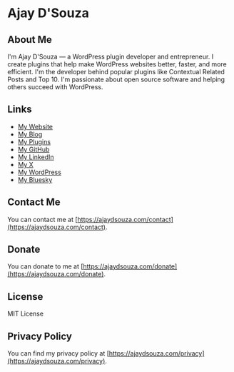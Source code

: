 # Ajay D'Souza

## About Me

I'm Ajay D'Souza — a WordPress plugin developer and entrepreneur. I create plugins that help make WordPress websites better, faster, and more efficient. I'm the developer behind popular plugins like Contextual Related Posts and Top 10. I'm passionate about open source software and helping others succeed with WordPress.

## Links

- [My Website](https://ajaydsouza.com/)
- [My Blog](https://ajaydsouza.com/blog/)
- [My Plugins](https://profiles.wordpress.org/ajay/)
- [My GitHub](https://github.com/ajaydsouza/)
- [My LinkedIn](https://linkedin.com/in/ajaydsouza)
- [My X](https://x.com/ajaydsouza)
- [My WordPress](https://profiles.wordpress.org/ajaydsouza/)
- [My Bluesky](https://bsky.app/profile/ajayds.bsky.social)

## Contact Me

You can contact me at [https://ajaydsouza.com/contact](https://ajaydsouza.com/contact).

## Donate

You can donate to me at [https://ajaydsouza.com/donate](https://ajaydsouza.com/donate).

## License

MIT License

## Privacy Policy

You can find my privacy policy at [https://ajaydsouza.com/privacy](https://ajaydsouza.com/privacy).
